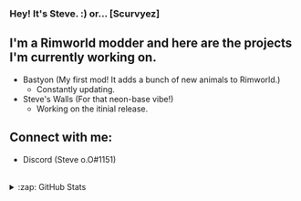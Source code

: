 ### Hey! It's Steve. :) or... [Scurvyez]

## I'm a Rimworld modder and here are the projects I'm currently working on.

- Bastyon (My first mod! It adds a bunch of new animals to Rimworld.)
     - Constantly updating.
- Steve's Walls (For that neon-base vibe!)
     - Working on the itinial release.
     
## Connect with me:

- Discord (Steve o.O#1151)

<br />

<details>
  <summary>:zap: GitHub Stats</summary>

  <img align="left" alt="Scurvyez's GitHub Stats" src="https://github-readme-stats.scurvyez.vercel.app/api?username=Scurvyez&show_icons=true&hide_border=true" />
</details>
